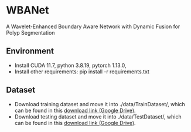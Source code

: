 # WBANet
A Wavelet-Enhanced Boundary Aware Network with Dynamic Fusion for Polyp Segmentation
## Environment
* Install CUDA 11.7, python 3.8.19, pytorch 1.13.0, 
* Install other requirements: pip install -r requirements.txt
## Dataset
* Download training dataset and move it into ./data/TrainDataset/, which can be found in this [download link (Google Drive)](https://drive.google.com/file/d/1lODorfB33jbd-im-qrtUgWnZXxB94F55/view).
* Download testing dataset and move it into ./data/TestDataset/, which can be found in this [download link (Google Drive)](https://drive.google.com/file/d/1o8OfBvYE6K-EpDyvzsmMPndnUMwb540R/view).
